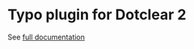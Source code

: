 Typo plugin for Dotclear 2
==========================

See [full documentation](https://open-time.net/docs/plugins/typo/)
